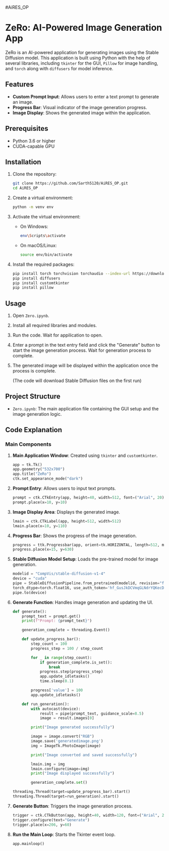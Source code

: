 #AiRES_OP

# ZeRo: AI-Powered Image Generation App

ZeRo is an AI-powered application for generating images using the Stable Diffusion model. This application is built using Python with the help of several libraries, including `tkinter` for the GUI, `Pillow` for image handling, and `torch` along with `diffusers` for model inference.

## Features

- **Custom Prompt Input**: Allows users to enter a text prompt to generate an image.
- **Progress Bar**: Visual indicator of the image generation progress.
- **Image Display**: Shows the generated image within the application.

## Prerequisites

- Python 3.6 or higher
- CUDA-capable GPU

## Installation

1. Clone the repository:

    ```sh
    git clone https://github.com/Sarth5120/AiRES_OP.git
    cd AiRES_OP
    ```

2. Create a virtual environment:

    ```sh
    python -m venv env
    ```

3. Activate the virtual environment:

    - On Windows:

        ```sh
        env\Scripts\activate
        ```

    - On macOS/Linux:

        ```sh
        source env/bin/activate
        ```

4. Install the required packages:

    ```sh
    pip install torch torchvision torchaudio --index-url https://download.pytorch.org/whl/cu116
    pip install diffusers
    pip install customtkinter
    pip install pillow
    ```

## Usage

1. Open `Zero.ipynb`.
2. Install all required libraries and modules.
3. Run the code.
   Wait for appilication to open.
4. Enter a prompt in the text entry field and click the "Generate" button to start the image generation process.
   Wait for generation process to complete.
5. The generated image will be displayed within the application once the process is complete.
    
    (The code will download Stable Diffusion files on the first run)

## Project Structure

- `Zero.ipynb`: The main application file containing the GUI setup and the image generation logic.

## Code Explanation

### Main Components

1. **Main Application Window**: Created using `tkinter` and `customtkinter`.

    ```python
    app = tk.Tk()
    app.geometry("532x700")
    app.title("ZeRo")
    ctk.set_appearance_mode("dark")
    ```

2. **Prompt Entry**: Allows users to input text prompts.

    ```python
    prompt = ctk.CTkEntry(app, height=40, width=512, font=("Arial", 20), text_color="black", fg_color="white")
    prompt.place(x=10, y=10)
    ```

3. **Image Display Area**: Displays the generated image.

    ```python
    lmain = ctk.CTkLabel(app, height=512, width=512)
    lmain.place(x=10, y=110)
    ```

4. **Progress Bar**: Shows the progress of the image generation.

    ```python
    progress = ttk.Progressbar(app, orient=tk.HORIZONTAL, length=512, mode='determinate')
    progress.place(x=15, y=630)
    ```

5. **Stable Diffusion Model Setup**: Loads the pre-trained model for image generation.

    ```python
    modelid = "CompVis/stable-diffusion-v1-4"
    device = "cuda"
    pipe = StableDiffusionPipeline.from_pretrained(modelid, revision="fp16",
    torch_dtype=torch.float16, use_auth_token='hf_GusJkDCVmqGLNdrYQKecDdWYgngXbUtt')
    pipe.to(device)
    ```

6. **Generate Function**: Handles image generation and updating the UI.

    ```python
    def generate():
        prompt_text = prompt.get()
        print(f"Prompt: {prompt_text}") 

        generation_complete = threading.Event()

        def update_progress_bar():
            step_count = 100  
            progress_step = 100 / step_count

            for _ in range(step_count):
                if generation_complete.is_set():
                    break
                progress.step(progress_step)
                app.update_idletasks()
                time.sleep(0.1)

            progress['value'] = 100
            app.update_idletasks()

        def run_generation():
            with autocast(device):
                result = pipe(prompt_text, guidance_scale=8.5)
                image = result.images[0]

            print("Image generated successfully") 

            image = image.convert("RGB")
            image.save('generatedimage.png')
            img = ImageTk.PhotoImage(image)

            print("Image converted and saved successfully")  

            lmain.img = img
            lmain.configure(image=img)
            print("Image displayed successfully") 

            generation_complete.set()

    threading.Thread(target=update_progress_bar).start()
    threading.Thread(target=run_generation).start()
    ```

7. **Generate Button**: Triggers the image generation process.

    ```python
    trigger = ctk.CTkButton(app, height=40, width=120, font=("Arial", 20), text_color="white", fg_color="green", command=generate)
    trigger.configure(text="Generate")
    trigger.place(x=206, y=60)
    ```

8. **Run the Main Loop**: Starts the Tkinter event loop.

    ```python
    app.mainloop()
    ```
```
